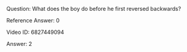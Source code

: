 Question: What does the boy do before he first reversed backwards?

Reference Answer: 0

Video ID: 6827449094

Answer: 2

